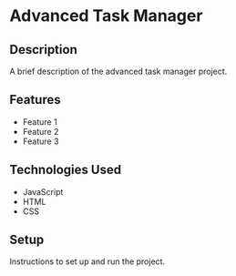 # Advanced Task Manager

## Description

A brief description of the advanced task manager project.

## Features

- Feature 1
- Feature 2
- Feature 3

## Technologies Used

- JavaScript
- HTML
- CSS

## Setup

Instructions to set up and run the project.
